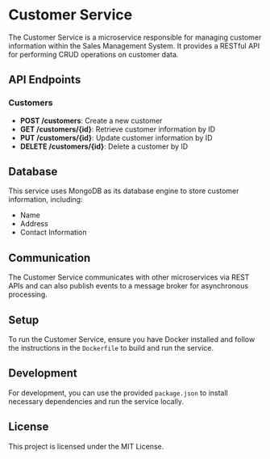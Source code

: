 # Customer Service

The Customer Service is a microservice responsible for managing customer information within the Sales Management System. It provides a RESTful API for performing CRUD operations on customer data.

## API Endpoints

### Customers
- **POST /customers**: Create a new customer
- **GET /customers/{id}**: Retrieve customer information by ID
- **PUT /customers/{id}**: Update customer information by ID
- **DELETE /customers/{id}**: Delete a customer by ID

## Database

This service uses MongoDB as its database engine to store customer information, including:
- Name
- Address
- Contact Information

## Communication

The Customer Service communicates with other microservices via REST APIs and can also publish events to a message broker for asynchronous processing.

## Setup

To run the Customer Service, ensure you have Docker installed and follow the instructions in the `Dockerfile` to build and run the service.

## Development

For development, you can use the provided `package.json` to install necessary dependencies and run the service locally.

## License

This project is licensed under the MIT License.